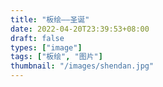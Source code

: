 ```yaml
---
title: "板绘——圣诞"
date: 2022-04-20T23:39:53+08:00
draft: false
types: ["image"]
tags: ["板绘", "图片"]
thumbnail: "/images/shendan.jpg"
---
```


